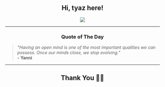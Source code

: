 <h2 align="center"> Hi, tyaz here!</h2>

<p align="center">
<a href="https://github.com/tyazx" alt="github streak"><img src="https://dvst-streak.herokuapp.com/?user=tyazx&theme=tokyonight&fire=DD472C"></a>
</p>

<hr>
<h3 align="center">Quote of The Day</h3>
<p align="center">
<blockquote>
<i>"Having an open mind is one of the most important qualities we can possess. Once our minds close, we stop evolving."</i>
<br>
<b>- Yanni</b>
</blockquote>
</p>


<hr>
<h2 align="center">Thank You 🙏🏼</h2>
